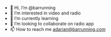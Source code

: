 - 👋 Hi, I’m @barrunning
- 👀 I’m interested in video and radio
- 🌱 I’m currently learning 
- 💞️ I’m looking to collaborate on radio app
- 📫 How to reach me adarian@barrunning.com

<!---
barrunning/barrunning is a ✨ special ✨ repository because its `README.md` (this file) appears on your GitHub profile.
You can click the Preview link to take a look at your changes.
--->

